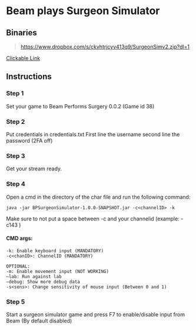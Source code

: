 # Beam plays Surgeon Simulator

## Binaries

> https://www.dropbox.com/s/ckvhtrjcyv413q9/SurgeonSimv2.zip?dl=1

[Clickable Link](https://www.dropbox.com/s/ckvhtrjcyv413q9/SurgeonSimv2.zip?dl=1)

## Instructions

### Step 1
Set your game to Beam Performs Surgery 0.0.2 (Game id 38)

### Step 2
Put credentials in credentials.txt
First line the username
second line the password
(2FA off)

### Step 3
Get your stream ready.

### Step 4
Open a cmd in the directory of the char file and run the following command:

`java -jar BPSurgeonSimulator-1.0.0-SNAPSHOT.jar -c<channelID> -k`

Make sure to not put a space between -c and your channelid (example: -c143 )

#### CMD args:
```
-k: Enable keyboard input (MANDATORY)
-c<chanID>: ChannelID (MANDATORY)

OPTIONAL:
-m: Enable movement input (NOT WORKING)
—lab: Run against lab
—debug: Show more debug data
-s<sens>: Change sensitivity of mouse input (Between 0 and 1)
```

### Step 5
Start a surgeon simulator game and press F7 to enable/disable input from Beam
(By default disabled)
